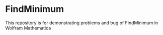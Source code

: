 # FindMinimum
This repository is for demonstrating problems and bug of FindMinimum in Wolfram Mathematica
